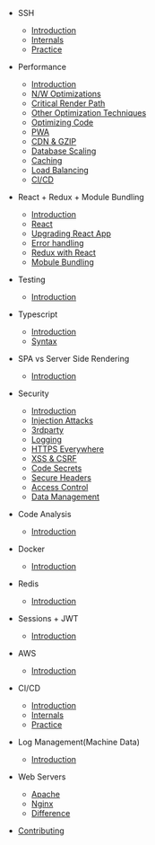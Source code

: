 - SSH

  - [Introduction](ssh/intro_ssh.md)
  - [Internals](ssh/internals_ssh.md)
  - [Practice](ssh/practice_ssh.md)

- Performance

  - [Introduction](performance/intro_performance.md)
  - [N/W Optimizations](performance/network_performance.md)
  - [Critical Render Path](performance/path_performance.md)
  - [Other Optimization Techniques](performance/others.md)
  - [Optimizing Code](performance/code.md)
  - [PWA](performance/pwa.md)
  - [CDN & GZIP](performance/cdn.md)
  - [Database Scaling](performance/db.md)
  - [Caching](performance/caching.md)
  - [Load Balancing](performance/load_balancing.md)
  - [CI/CD](performance/cicd.md)

- React + Redux + Module Bundling
  - [Introduction](react/intro_react.md)
  - [React](react/react.md)
  - [Upgrading React App](react/upgrade_react.md)
  - [Error handling](react/error_handling.md)
  - [Redux with React](react/redux.md)
  - [Mobule Bundling](react/webpack.md)

- Testing
  - [Introduction](testing/intro.md)

- Typescript
  - [Introduction](typescript/index.md)
  - [Syntax](typescript/syntax.md)

- SPA vs Server Side Rendering
  - [Introduction](spa_ssr/index.md)

- Security
  - [Introduction](security/intro.md)
  - [Injection Attacks](security/injections.md)
  - [3rdparty](security/3rdparty.md)
  - [Logging](security/logging.md)
  - [HTTPS Everywhere](security/https.md)
  - [XSS & CSRF](security/xss_csrf.md)
  - [Code Secrets](security/code_secrets.md)
  - [Secure Headers](security/secure_headers.md)
  - [Access Control](security/access_control.md)
  - [Data Management](security/data_management.md)

- Code Analysis
  - [Introduction](code/index.md)

- Docker
  - [Introduction](docker/index.md)

- Redis
  - [Introduction](redis/intro.md)

- Sessions + JWT
  - [Introduction](sessions/intro.md)

- AWS
  - [Introduction](aws/intro.md)

- CI/CD
  - [Introduction](intro_performance.md)
  - [Internals](internals_performance.md)
  - [Practice](practice_performance.md)

- Log Management(Machine Data)
  - [Introduction](log/resources.md)

- Web Servers
  - [Apache](servers/apache.md)
  - [Nginx](servers/nginx.md)
  - [Difference](servers/diff.md)

- [Contributing](contribution/index.md)